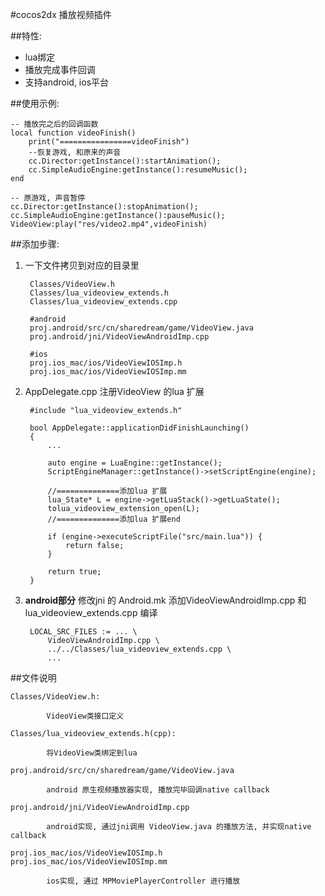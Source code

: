 
#cocos2dx 播放视频插件

##特性:

* lua绑定
* 播放完成事件回调
* 支持android, ios平台

##使用示例:

    -- 播放完之后的回调函数
    local function videoFinish()
        print("================videoFinish")
        --恢复游戏, 和原来的声音
        cc.Director:getInstance():startAnimation();
        cc.SimpleAudioEngine:getInstance():resumeMusic();
    end
    
    -- 原游戏, 声音暂停
    cc.Director:getInstance():stopAnimation();
    cc.SimpleAudioEngine:getInstance():pauseMusic();
    VideoView:play("res/video2.mp4",videoFinish)


##添加步骤:

1. 一下文件拷贝到对应的目录里

		Classes/VideoView.h
		Classes/lua_videoview_extends.h
		Classes/lua_videoview_extends.cpp
	
		#android
		proj.android/src/cn/sharedream/game/VideoView.java
		proj.android/jni/VideoViewAndroidImp.cpp
	
		#ios
		proj.ios_mac/ios/VideoViewIOSImp.h
		proj.ios_mac/ios/VideoViewIOSImp.mm

2. AppDelegate.cpp   注册VideoView 的lua 扩展

		#include "lua_videoview_extends.h"
	
		bool AppDelegate::applicationDidFinishLaunching()
		{
		    ...
	
		    auto engine = LuaEngine::getInstance();
		    ScriptEngineManager::getInstance()->setScriptEngine(engine);
	
		    //==============添加lua 扩展
		    lua_State* L = engine->getLuaStack()->getLuaState();
		    tolua_videoview_extension_open(L);
	        //==============添加lua 扩展end
	        
		    if (engine->executeScriptFile("src/main.lua")) {
		        return false;
		    }
	
		    return true;
		}

3. **android部分** 修改jni 的 Android.mk  添加VideoViewAndroidImp.cpp 和 lua_videoview_extends.cpp 编译

		LOCAL_SRC_FILES := ... \
			VideoViewAndroidImp.cpp \
			../../Classes/lua_videoview_extends.cpp \
	        ...
	        

##文件说明

	Classes/VideoView.h:

			VideoView类接口定义

	Classes/lua_videoview_extends.h(cpp): 

			将VideoView类绑定到lua
	
	proj.android/src/cn/sharedream/game/VideoView.java
			
			android 原生视频播放器实现, 播放完毕回调native callback

	proj.android/jni/VideoViewAndroidImp.cpp

			android实现, 通过jni调用 VideoView.java 的播放方法, 并实现native callback

	proj.ios_mac/ios/VideoViewIOSImp.h
	proj.ios_mac/ios/VideoViewIOSImp.mm

			ios实现, 通过 MPMoviePlayerController 进行播放
	        


